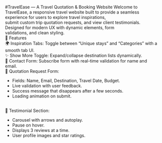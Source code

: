#TravelEase — A Travel Quotation & Booking Website
Welcome to TravelEase, a responsive travel website built to provide a seamless experience for users to explore travel inspirations,
<br> 
submit custom trip quotation requests, and view client testimonials. Designed for modern UX with dynamic elements, form 
<br>
validations, and clean styling.
<br>
🚀 Features
<br>
🌍 Inspiration Tabs: Toggle between “Unique stays” and “Categories” with a smooth tab UI.
<br>
✨ Show More Toggle: Expand/collapse destination lists dynamically.
<br>
📩 Contact Form: Subscribe form with real-time validation for name and email.
<br>
📝 Quotation Request Form:
<br>
<ul>
<li>Fields: Name, Email, Destination, Travel Date, Budget.
<li>Live validation with user feedback.</li>
<li>Success message that disappears after a few seconds.</li>
<li>Loading animation on submit.</li>
</ul>
<br>
👥 Testimonial Section:
<br>
<ul>
<li>Carousel with arrows and autoplay.</li>
<li>Pause on hover.</li>
<li>Displays 3 reviews at a time.</li>
<li>User profile images and star ratings.</li>
</ul>
